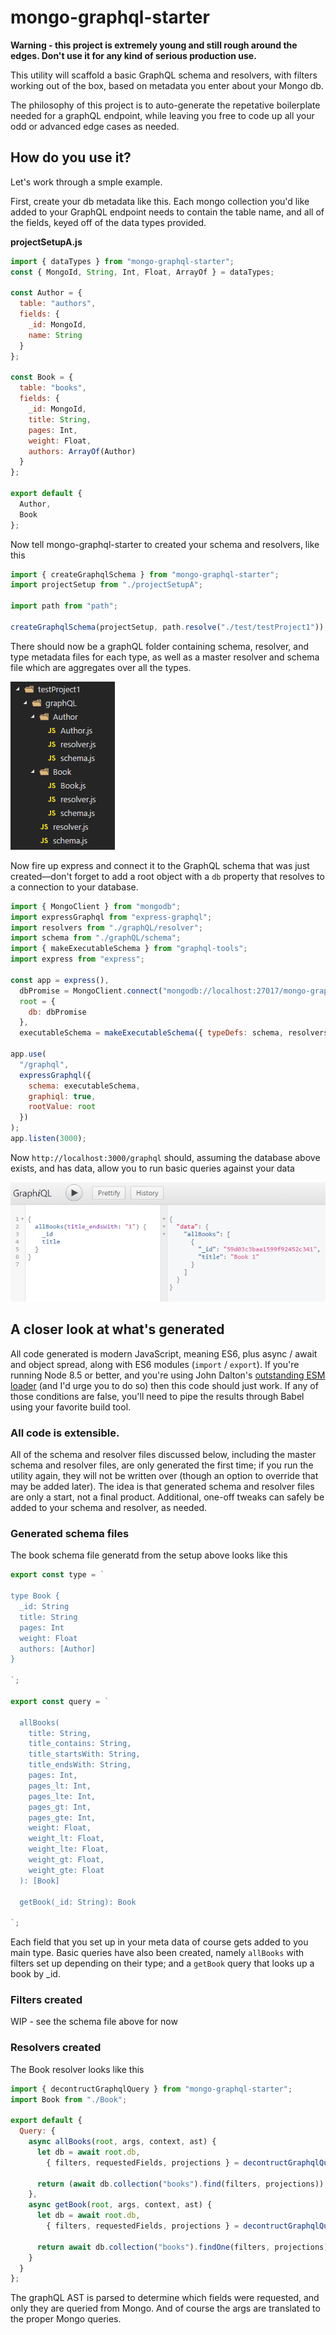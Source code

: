 # mongo-graphql-starter

**Warning - this project is extremely young and still rough around the edges. Don't use it for any kind of serious production use.**

This utility will scaffold a basic GraphQL schema and resolvers, with filters working out of the box, based on metadata you enter about your Mongo db.

The philosophy of this project is to auto-generate the repetative boilerplate needed for a graphQL endpoint, while leaving you free to code up all your odd or advanced edge cases as needed.

## How do you use it?

Let's work through a smple example.

First, create your db metadata like this.  Each mongo collection you'd like added to your GraphQL endpoint needs to contain the table name, and all of the fields, keyed off of the data types provided.

**projectSetupA.js**
```javascript
import { dataTypes } from "mongo-graphql-starter";
const { MongoId, String, Int, Float, ArrayOf } = dataTypes;

const Author = {
  table: "authors",
  fields: {
    _id: MongoId,
    name: String
  }
};

const Book = {
  table: "books",
  fields: {
    _id: MongoId,
    title: String,
    pages: Int,
    weight: Float,
    authors: ArrayOf(Author)
  }
};

export default {
  Author,
  Book
};
```

Now tell mongo-graphql-starter to created your schema and resolvers, like this

```javascript
import { createGraphqlSchema } from "mongo-graphql-starter";
import projectSetup from "./projectSetupA";

import path from "path";

createGraphqlSchema(projectSetup, path.resolve("./test/testProject1"));
```

There should now be a graphQL folder containing schema, resolver, and type metadata files for each type, as well as a master resolver and schema file which are aggregates over all the types.

![Image of basic scaffolding](docs-img/initialCreated.png)

Now fire up express and connect it to the GraphQL schema that was just created—don't forget to add a root object with a `db` property that resolves to a connection to your database.

```javascript
import { MongoClient } from "mongodb";
import expressGraphql from "express-graphql";
import resolvers from "./graphQL/resolver";
import schema from "./graphQL/schema";
import { makeExecutableSchema } from "graphql-tools";
import express from "express";

const app = express(),
  dbPromise = MongoClient.connect("mongodb://localhost:27017/mongo-graphql-starter"),
  root = {
    db: dbPromise
  },
  executableSchema = makeExecutableSchema({ typeDefs: schema, resolvers });

app.use(
  "/graphql",
  expressGraphql({
    schema: executableSchema,
    graphiql: true,
    rootValue: root
  })
);
app.listen(3000);
```

Now `http://localhost:3000/graphql` should, assuming the database above exists, and has data, allow you to run basic queries against your data

![Image of graphiQL](docs-img/graphiQL-running.png)

## A closer look at what's generated

All code generated is modern JavaScript, meaning ES6, plus async / await and object spread, along with ES6 modules (`import` / `export`).  If you're running Node 8.5 or better, and you're using John Dalton's [outstanding ESM loader](https://github.com/standard-things/esm) (and I'd urge you to do so) then this code should just work.  If any of those conditions are false, you'll need to pipe the results through Babel using your favorite build tool.

### All code is extensible.  

All of the schema and resolver files discussed below, including the master schema and resolver files, are only generated the first time; if you run the utility again, they will not be written over (though an option to override that may be added later).  The idea is that generated schema and resolver files are only a start, not a final product.  Additional, one-off tweaks can safely be added to your schema and resolver, as needed.

### Generated schema files

The book schema file generatd from the setup above looks like this

```javascript
export const type = `

type Book {
  _id: String
  title: String
  pages: Int
  weight: Float
  authors: [Author]
}

`;

export const query = `

  allBooks(
    title: String,
    title_contains: String,
    title_startsWith: String,
    title_endsWith: String,
    pages: Int,
    pages_lt: Int,
    pages_lte: Int,
    pages_gt: Int,
    pages_gte: Int,
    weight: Float,
    weight_lt: Float,
    weight_lte: Float,
    weight_gt: Float,
    weight_gte: Float
  ): [Book]

  getBook(_id: String): Book

`;
```

Each field that you set up in your meta data of course gets added to you main type. Basic queries have also been created, namely `allBooks` with  filters set up depending on their type; and a `getBook` query that looks up a book by _id. 

### Filters created

WIP - see the schema file above for now

### Resolvers created 

The Book resolver looks like this

```javascript
import { decontructGraphqlQuery } from "mongo-graphql-starter";
import Book from "./Book";

export default {
  Query: {
    async allBooks(root, args, context, ast) {
      let db = await root.db,
        { filters, requestedFields, projections } = decontructGraphqlQuery(args, ast, Book);

      return (await db.collection("books").find(filters, projections)).toArray();
    },
    async getBook(root, args, context, ast) {
      let db = await root.db,
        { filters, requestedFields, projections } = decontructGraphqlQuery(args, ast, Book);

      return await db.collection("books").findOne(filters, projections);
    }
  }
};
```

The graphQL AST is parsed to determine which fields were requested, and only they are queried from Mongo.  And of course the args are translated to the proper Mongo queries. 